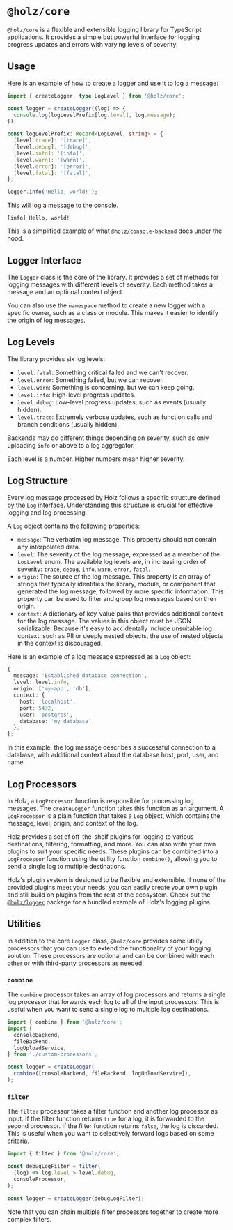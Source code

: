 # `@holz/core`

`@holz/core` is a flexible and extensible logging library for TypeScript applications. It provides a simple but powerful interface for logging progress updates and errors with varying levels of severity.

## Usage

Here is an example of how to create a logger and use it to log a message:

```typescript
import { createLogger, type LogLevel } from '@holz/core';

const logger = createLogger((log) => {
  console.log(logLevelPrefix[log.level], log.message);
});

const logLevelPrefix: Record<LogLevel, string> = {
  [level.trace]: '[trace]',
  [level.debug]: '[debug]',
  [level.info]: '[info]',
  [level.warn]: '[warn]',
  [level.error]: '[error]',
  [level.fatal]: '[fatal]',
};

logger.info('Hello, world!');
```

This will log a message to the console.

```
[info] Hello, world!
```

This is a simplified example of what `@holz/console-backend` does under the hood.

## Logger Interface

The `Logger` class is the core of the library. It provides a set of methods for logging messages with different levels of severity. Each method takes a message and an optional context object.

You can also use the `namespace` method to create a new logger with a specific owner, such as a class or module. This makes it easier to identify the origin of log messages.

## Log Levels

The library provides six log levels:

- `level.fatal`: Something critical failed and we can't recover.
- `level.error`: Something failed, but we can recover.
- `level.warn`: Something is concerning, but we can keep going.
- `level.info`: High-level progress updates.
- `level.debug`: Low-level progress updates, such as events (usually hidden).
- `level.trace`: Extremely verbose updates, such as function calls and branch conditions (usually hidden).

Backends may do different things depending on severity, such as only uploading `info` or above to a log aggregator.

Each level is a number. Higher numbers mean higher severity.

## Log Structure

Every log message processed by Holz follows a specific structure defined by the `Log` interface. Understanding this structure is crucial for effective logging and log processing.

A `Log` object contains the following properties:

- `message`: The verbatim log message. This property should not contain any interpolated data.
- `level`: The severity of the log message, expressed as a member of the `LogLevel` enum. The available log levels are, in increasing order of severity: `trace`, `debug`, `info`, `warn`, `error`, `fatal`.
- `origin`: The source of the log message. This property is an array of strings that typically identifies the library, module, or component that generated the log message, followed by more specific information. This property can be used to filter and group log messages based on their origin.
- `context`: A dictionary of key-value pairs that provides additional context for the log message. The values in this object must be JSON serializable. Because it's easy to accidentally include unsuitable log context, such as PII or deeply nested objects, the use of nested objects in the context is discouraged.

Here is an example of a log message expressed as a `Log` object:

```typescript
{
  message: 'Established database connection',
  level: level.info,
  origin: ['my-app', 'db'],
  context: {
    host: 'localhost',
    port: 5432,
    user: 'postgres',
    database: 'my_database',
  },
};
```

In this example, the log message describes a successful connection to a database, with additional context about the database host, port, user, and name.

## Log Processors

In Holz, a `LogProcessor` function is responsible for processing log messages. The `createLogger` function takes this function as an argument. A `LogProcessor` is a plain function that takes a `Log` object, which contains the message, level, origin, and context of the log.

Holz provides a set of off-the-shelf plugins for logging to various destinations, filtering, formatting, and more. You can also write your own plugins to suit your specific needs. These plugins can be combined into a `LogProcessor` function using the utility function `combine()`, allowing you to send a single log to multiple destinations.

Holz's plugin system is designed to be flexible and extensible. If none of the provided plugins meet your needs, you can easily create your own plugin and still build on plugins from the rest of the ecosystem. Check out the [`@holz/logger`](https://github.com/PsychoLlama/holz/tree/main/packages/holz-logger) package for a bundled example of Holz's logging plugins.

## Utilities

In addition to the core `Logger` class, `@holz/core` provides some utility processors that you can use to extend the functionality of your logging solution. These processors are optional and can be combined with each other or with third-party processors as needed.

### `combine`

The `combine` processor takes an array of log processors and returns a single log processor that forwards each log to all of the input processors. This is useful when you want to send a single log to multiple log destinations.

```typescript
import { combine } from '@holz/core';
import {
  consoleBackend,
  fileBackend,
  logUploadService,
} from './custom-processors';

const logger = createLogger(
  combine([consoleBackend, fileBackend, logUploadService]),
);
```

### `filter`

The `filter` processor takes a filter function and another log processor as input. If the filter function returns `true` for a log, it is forwarded to the second processor. If the filter function returns `false`, the log is discarded. This is useful when you want to selectively forward logs based on some criteria.

```typescript
import { filter } from '@holz/core';

const debugLogFilter = filter(
  (log) => log.level > level.debug,
  consoleProcessor,
);

const logger = createLogger(debugLogFilter);
```

Note that you can chain multiple filter processors together to create more complex filters.
